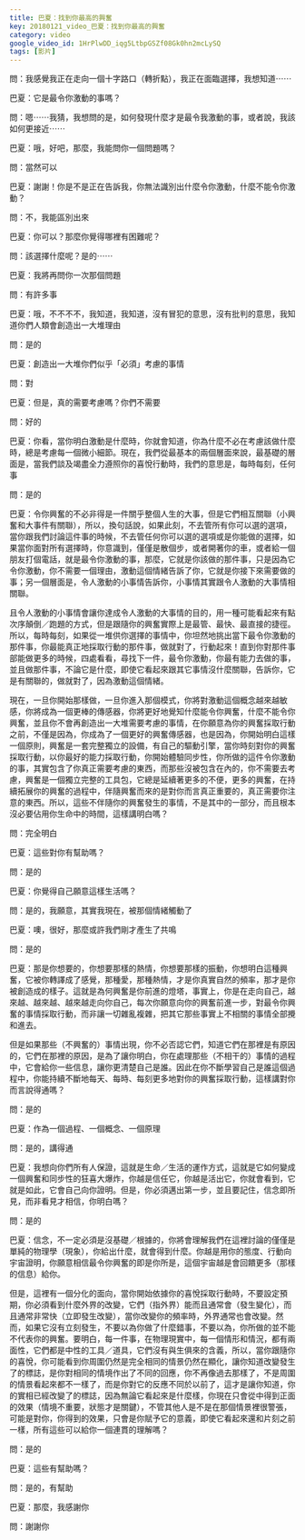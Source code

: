 ```yaml
---
title: 巴夏：找到你最高的興奮
key: 20180121_video_巴夏：找到你最高的興奮
category: video
google_video_id: 1HrPlwDD_iqg5LtbpGSZf08Gk0hn2mcLySQ
tags: [影片]
---
```


問：我感覺我正在走向一個十字路口（轉折點），我正在面臨選擇，我想知道⋯⋯

巴夏：它是最令你激動的事嗎？

問：嗯⋯⋯我猜，我想問的是，如何發現什麼才是最令我激動的事，或者說，我該如何更接近⋯⋯

巴夏：哦，好吧，那麼，我能問你一個問題嗎？

問：當然可以

巴夏：謝謝！你是不是正在告訴我，你無法識別出什麼令你激動，什麼不能令你激動？

問：不，我能區別出來

巴夏：你可以？那麼你覺得哪裡有困難呢？

問：該選擇什麼呢？是的⋯⋯

巴夏：我將再問你一次那個問題

問：有許多事

巴夏：哦，不不不不，我知道，我知道，沒有冒犯的意思，沒有批判的意思，我知道你們人類會創造出一大堆理由

問：是的

巴夏：創造出一大堆你們似乎「必須」考慮的事情

問：對

巴夏：但是，真的需要考慮嗎？你們不需要

問：好的

巴夏：你看，當你明白激動是什麼時，你就會知道，你為什麼不必在考慮該做什麼時，總是考慮每一個微小細節。現在，我們從最基本的兩個層面來說，最基礎的層面是，當我們談及竭盡全力遵照你的喜悅行動時，我們的意思是，每時每刻，任何事

問：是的

巴夏：令你興奮的不必非得是一件關乎整個人生的大事，但是它們相互關聯（小興奮和大事件有關聯），所以，換句話說，如果此刻，不去管所有你可以選的選項，當你跟我們討論這件事的時候，不去管任何你可以選的選項或是你能做的選擇，如果當你面對所有選擇時，你意識到，僅僅是散個步，或者開著你的車，或者給一個朋友打個電話，就是最令你激動的事，那麼，它就是你該做的那件事，只是因為它令你激動，你不需要一個理由，激動這個情緒告訴了你，它就是你接下來需要做的事；另一個層面是，令人激動的小事情告訴你，小事情其實跟令人激動的大事情相關聯。

且令人激動的小事情會讓你達成令人激動的大事情的目的，用一種可能看起來有點次序顛倒／跑題的方式，但是跟隨你的興奮實際上是最管、最快、最直接的捷徑。所以，每時每刻，如果從一堆供你選擇的事情中，你坦然地挑出當下最令你激動的那件事，你最能真正地採取行動的那件事，做就對了，行動起來！直到你對那件事部能做更多的時候，四處看看，尋找下一件，最令你激動，你最有能力去做的事，並且做那件事，不論它是什麼，即使它看起來跟其它事情沒什麼關聯，告訴你，它是有關聯的，做就對了，因為激動這個情緒。

現在，一旦你開始那樣做，一旦你進入那個模式，你將對激動這個概念越來越敏感，你將成為一個更棒的傳感器，你將更好地覺知什麼能令你興奮，什麼不能令你興奮，並且你不會再創造出一大堆需要考慮的事情，在你願意為你的興奮採取行動之前，不僅是因為，你成為了一個更好的興奮傳感器，也是因為，你開始明白這樣一個原則，興奮是一套完整獨立的設備，有自己的驅動引擎，當你時刻對你的興奮採取行動，以你最好的能力採取行動，你開始體驗同步性，你所做的這件令你激動的事，其實包含了你真正需要考慮的東西，而那些沒被包含在內的，你不需要去考慮，興奮是一個獨立完整的工具包，它總是延續著更多的不便，更多的興奮，在持續拓展你的興奮的過程中，伴隨興奮而來的是對你而言真正重要的，真正需要你注意的東西。所以，這些不伴隨你的興奮發生的事情，不是其中的一部分，而且根本沒必要佔用你生命中的時間，這樣講明白嗎？

問：完全明白

巴夏：這些對你有幫助嗎？

問：是的

巴夏：你覺得自己願意這樣生活嗎？

問：是的，我願意，其實我現在，被那個情緒觸動了

巴夏：噢，很好，那麼或許我們剛才產生了共鳴

問：是的

巴夏：那是你想要的，你想要那樣的熱情，你想要那樣的振動，你想明白這種興奮，它被你轉譯成了感覺，那種愛，那種熱情，才是你真實自然的頻率，那才是你被創造成的樣子。這就是為何興奮是你前進的燈塔，事實上，你是在走向自己，越來越、越來越、越來越走向你自己，每次你願意向你的興奮前進一步，對最令你興奮的事情採取行動，而非讓一切雜亂複雜，把其它那些事實上不相關的事情全部攪和進去。

但是如果那些（不興奮的）事情出現，你不必否認它們，知道它們在那裡是有原因的，它們在那裡的原因，是為了讓你明白，你在處理那些（不相干的）事情的過程中，它會給你一些信息，讓你更清楚自己是誰。因此在你不斷學習自己是誰這個過程中，你能持續不斷地每天、每時、每刻更多地對你的興奮採取行動，這樣講對你而言說得通嗎？

問：是的

巴夏：作為一個過程、一個概念、一個原理

問：是的，講得通

巴夏：我想向你們所有人保證，這就是生命／生活的運作方式，這就是它如何變成一個興奮和同步性的狂喜大爆炸，你越是信任它，你越是活出它，你就會看到，它就是如此，它會自己向你證明。但是，你必須邁出第一步，並且要記住，信念即所見，而非看見才相信，你明白嗎？

問：是的

巴夏：信念，不一定必須是沒基礎／根據的，你將會理解我們在這裡討論的僅僅是單純的物理學（現象），你給出什麼，就會得到什麼。你越是用你的態度、行動向宇宙證明，你願意相信最令你興奮的即是你所是，這個宇宙越是會回饋更多（那樣的信息）給你。

但是，這裡有一個分化的面向，當你開始依據你的喜悅採取行動時，不要設定預期，你必須看到什麼外界的改變，它們（指外界）能而且通常會（發生變化），而且通常非常快（立即發生改變），當你改變你的頻率時，外界通常也會改變。然而，如果它沒有立刻發生，不要以為你做了什麼錯事，不要以為，你所做的並不能不代表你的興奮。要明白，每一件事，在物理現實中，每一個情形和情況，都有兩面性，它們都是中性的工具／道具，它們沒有與生俱來的含義，所以，當你跟隨你的喜悅，你可能看到你周圍仍然是完全相同的情景仍然在顯化，讓你知道改變發生了的標誌，是你對相同的情境作出了不同的回應，你不再像過去那樣了，不是周圍的情景看起來都不一樣了，而是你對它的反應不同於以前了，這才是讓你知道，你的實相已經改變了的標誌，因為無論它看起來是什麼樣，你現在只會從中得到正面的效果（情境不重要，狀態才是關鍵），不管其他人是不是在那個情景裡很警張，可能是對你，你得到的效果，只會是你賦予它的意義，即使它看起來還和片刻之前一樣，所有這些可以給你一個連貫的理解嗎？

問：是的

巴夏：這些有幫助嗎？

問：是的，有幫助

巴夏：那麼，我感謝你

問：謝謝你
